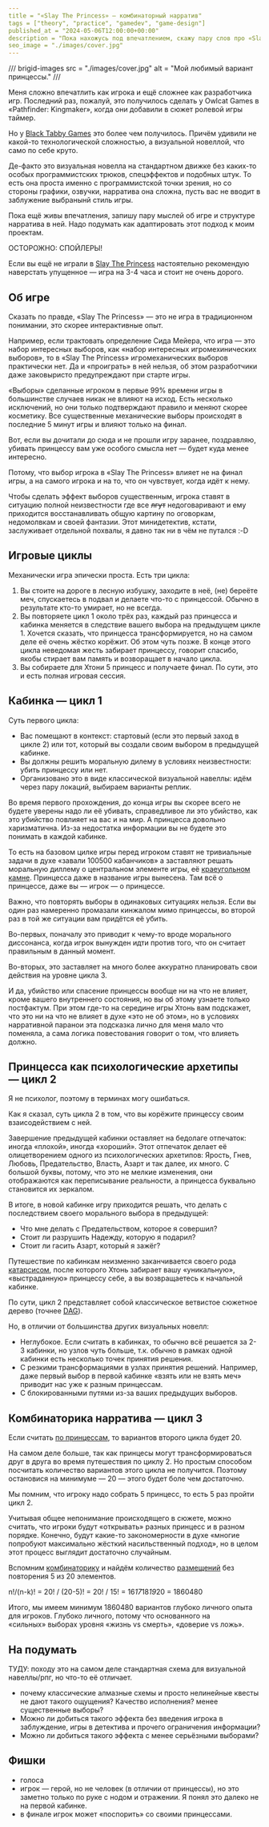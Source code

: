 ```yaml
---
title = "«Slay The Princess» — комбинаторный нарратив"
tags = ["theory", "practice", "gamedev", "game-design"]
published_at = "2024-05-06T12:00:00+00:00"
description = "Пока нахожусь под впечатлением, скажу пару слов про «Slay The Princess» и структуру построения нарратива в этой игре."
seo_image = "./images/cover.jpg"
---
```


/// brigid-images
src = "./images/cover.jpg"
alt = "Мой любимый вариант принцессы."
///

Меня сложно впечатлить как игрока и ещё сложнее как разработчика игр. Последний раз, пожалуй, это получилось сделать у Owlcat Games в «Pathfinder: Kingmaker», когда они добавили в сюжет ролевой игры таймер.

Но у [Black Tabby Games](https://blacktabbygames.com/about) это более чем получилось. Причём удивили не какой-то технологической сложностью, а визуальной новеллой, что само по себе круто.

Де-факто это визуальная новелла на стандартном движке без каких-то особых программистских трюков, спецэффектов и подобных штук. То есть она проста именно с программистской точки зрения, но со стороны графики, озвучки, нарратива она сложна, пусть вас не вводит в заблужение выбранынй стиль игры.

Пока ещё живы впечатления, запишу пару мыслей об игре и структуре нарратива в ней. Надо подумать как адаптировать этот подход к моим проектам.

ОСТОРОЖНО: СПОЙЛЕРЫ!

Если вы ещё не играли в [Slay The Princess](https://store.steampowered.com/app/1989270/Slay_the_Princess/) настоятельно рекомендую наверстать упущенное — игра на 3-4 часа и стоит не очень дорого.

<!-- more -->

## Об игре

Сказать по правде, «Slay The Princess» — это не игра в традиционном понимании, это скорее интерактивные опыт.

Например, если трактовать определение Сида Мейера, что игра — это набор интересных выборов, как «набор интересных игромехинических выборов», то в «Slay The Princess» игромеханических выборов практически нет. Да и «проиграть» в ней нельзя, об этом разработчики даже заковыристо предупреждают при старте игры.

«Выборы» сделанные игроком в первые 99% времени игры в большинстве случаев никак не влияют на исход. Есть несколько исключений, но они только подтверждают правило и меняют скорее косметику. Все существенные механические выборы происходят в последние 5 минут игры и влияют только на финал.

Вот, если вы дочитали до сюда и не прошли игру заранее, поздравляю, убивать принцессу вам уже особого смысла нет — будет куда менее интересно.

Потому, что выбор игрока в «Slay The Princess» влияет не на финал игры, а на самого игрока и на то, что он чувствует, когда идёт к нему.

Чтобы сделать эффект выборов существенным, игрока ставят в ситуацию полной неизвестности где все ~~лгут~~ недоговаривают и ему приходится восстанавливать общую картину по оговоркам, недомолвкам и своей фантазии. Этот минидетектив, кстати, заслуживает отдельной похвалы, я давно так ни в чём не путался :-D

## Игровые циклы

Механически игра эпически проста. Есть три цикла:

1. Вы стоите на дороге в лесную избушку, заходите в неё, (не) береёте меч, спускаетесь в подвал и делаете что-то с принцессой. Обычно в результате кто-то умирает, но не всегда.
2. Вы повторяете цикл 1 около трёх раз, каждый раз принцесса и кабинка меняется в следствие вашего выбора на предыдущем цикле 1. Хочется сказать, что принцесса трансформируется, но на самом деле её очень жёстко корёжит. Об этом чуть позже. В конце этого цикла неведомая жесть забирает принцессу, говорит спасибо, якобы стирает вам память и возворащает в начало цикла.
3. Вы собираете для Хтони 5 принцесс и получаете финал. По сути, это и есть полная игровая сессия.

## Кабинка — цикл 1

Суть первого цикла:

- Вас помещают в контекст: стартовый (если это первый заход в цикле 2) или тот, который вы создали своим выбором в предыдущей кабинке.
- Вы должны решить моральную дилему в условиях неизвестности: убить принцессу или нет.
- Организовано это в виде классической визуальной навеллы: идём через пару локаций, выбираем варианты реплик.

Во время первого прохождения, до конца игры вы скорее всего не будете уверены надо ли её убивать, справедливое ли это убийство, как это убийство повлияет на вас и на мир. А принцесса довольно харизматична. Из-за недостатка информации вы не будете это понимать в каждой кабинке.

То есть на базовом цилке игры перед игроком ставят не тривиальные задачи в духе «завали 100500 кабанчиков» а заставляют решать моральную диллему о центральном элементе игры, её [краеугольном камне](https://ru.wikipedia.org/wiki/Краеугольный_камень). Принцесса даже в название игры вынесена. Там всё о принцессе, даже вы — игрок — о принцессе.

Важно, что повторять выборы в одинаковых ситуациях нельзя. Если вы один раз намеренно промазали кинжалом мимо принцессы, во второй раз в той же ситуации вам придётся её убить.

Во-первых, поначалу это приводит к чему-то вроде морального диссонанса, когда игрок вынужден идти против того, что он считает правильным в данный момент.

Во-вторых, это заставляет на много более аккуратно планировать свои действия на уровне цикла 3.

И да, убийство или спасение принцессы вообще ни на что не влияет, кроме вашего внутреннего состояния, но вы об этому узнаете только постфактум. При этом где-то на середине игры Хтонь вам подскажет, что это ни на что не влияет в духе «это не об этом», но в условиях нарративной паранои эта подсказка лично для меня мало что поменяла, а сама логика повестования говорит о том, что влияеть должно.

## Принцесса как психологические архетипы — цикл 2

Я не психолог, поэтому в терминах могу ошибаться.

Как я сказал, суть цикла 2 в том, что вы корёжите принцессу своим взаисодействием с ней.

Завершение предыдущей кабинки оставляет на бедолаге отпечаток: иногда «плохой», иногда «хороший». Этот отпечаток делает её олицетворением одного из психологических архетипов: Ярость, Гнев, Любовь, Предательство, Власть, Азарт и так далее, их много. С большой буквы, потому, что это не мелкие изменения, они отображаются как переписывание реальности, а принцесса буквально становится их зеркалом.

В итоге, в новой кабинке игру приходится решать, что делать с последствием своего морального выбора в предыдущей:

- Что мне делать с Предательством, которое я совершил?
- Стоит ли разрушить Надежду, которую я подарил?
- Стоит ли гасить Азарт, который я зажёг?

Путешествие по кабинкам неизменно заканчивается своего рода [катарсисом](https://ru.wikipedia.org/wiki/Катарсис), после которого Хтонь забирает вашу «уникальную», «выстраданную» принцессу себе, а вы возвращаетесь к начальной кабинке.

По сути, цикл 2 представляет собой классическое ветвистое сюжетное дерево (точнее [DAG](https://ru.wikipedia.org/wiki/Ориентированный_ациклический_граф)).

Но, в отличии от большинства других визуальных новелл:

- Неглубокое. Если считать в кабинках, то обычно всё решается за 2-3 кабинки, но узлов чуть больше, т.к. обычно в рамках одной кабинки есть несколько точек принятия решения.
- С резкими трансформациями в узлах принятия решений. Например, даже первый выбор в первой кабинке «взять или не взять меч» приводит нас уже к разным принцессам.
- С блокированными путями из-за ваших предыдущих выборов.

## Комбинаторика нарратива — цикл 3

Если считать [по принцессам](https://slay-the-princess.fandom.com/wiki/The_Princess), то вариантов второго цикла будет 20.

На самом деле больше, так как принцесы могут трансформироваться друг в друга во время путешествия по циклу 2. Но простым способом посчитать количество вариантов этого цикла не получится. Поэтому остановися на минимуме — 20 — этого будет боле чем достаточно.

Мы помним, что игроку надо собрать 5 принцесс, то есть 5 раз пройти цикл 2.

Учитывая общее непонимание происходящего в сюжете, можно считать, что игроки будут «открывать» разных принцесс и в разном порядке. Конечно, будут какие-то закономерности в духе «многие попробуют максимально жёсткий насильственный подход», но в целом этот процесс выглядит достаточно случайным.

Вспомним [комбинаторику](https://ru.wikipedia.org/wiki/Комбинаторика) и найдём количество [размещений](https://ru.wikipedia.org/wiki/Размещение) без повторения 5 из 20 элементов.

n!/(n-k)! = 20! / (20-5)! = 20! / 15! = 16*17*18*19*20 = 1860480

Итого, мы имеем минимум 1860480 вариантов глубоко личного опыта для игроков. Глубоко личного, потому что основанного на «сильных» выборах уровня «жизнь vs смерть», «доверие vs ложь».

## На подумать

ТУДУ: походу это на самом деле стандартная схема для визуальной навеллы/рпг, но что-то её отличает.

- почему классические алмазные схемы и просто нелинейные квесты не дают такого ощущения? Качество исполнения? менее существенные выборы?
- Можно ли добиться такого эффекта без введения игрока в заблуждение, игры в детектива и прочего ограничения информации?
- Можно ли добиться такого эффекта с менее серьёзными выборами?


## Фишки

- голоса
- игрок — герой, но не человек (в отличии от принцессы), но это заметно только по руке с нодом и отражении. Я понял это далеко не на первой кабинке.
- в финале игрок может «поспорить» со своими принцессами.
